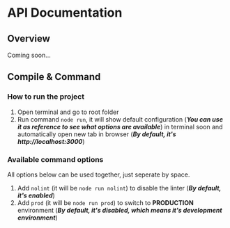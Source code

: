 # API Documentation
## Overview
Coming soon...

## Compile & Command
### How to run the project
1. Open terminal and go to root folder
2. Run command `node run`, it will show default configuration (_**You can use it as reference to see what options are available**_) in terminal soon and automatically open new tab in browser (_**By default, it's http://localhost:3000**_)

### Available command options
All options below can be used together, just seperate by space.
1. Add `nolint` (it will be `node run nolint`) to disable the linter (_**By default, it's enabled**_)
2. Add `prod` (it will be `node run prod`) to switch to **PRODUCTION** environment (_**By default, it's disabled, which means it's development environment**_)


